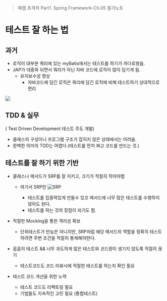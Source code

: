 > 패캠 초격차 Part1. Spring Framework-Ch.05 필기노트

# 테스트 잘 하는 법

## 과거
- 로직이 대부분 쿼리에 있는 myBatis에서는 테스트를 하기가 까다로웠음.
- JAP가 대중화 되면서 쿼리가 아닌 자바 코드에 로직이 많이 담기게 됨.
  - 유지보수성 향상
    - 자바코드에 담긴 로직은 쿼리에 담긴 로직에 비해 테스트하기 상대적으로 편리

  

![](https://images.velog.io/images/doobyeol/post/a1bd1fe4-8798-4c8d-bfdc-a0cb5801f916/image.png)
## TDD & 실무
( Test Driven Development 테스트 주도 개발)

- 클래스의 구성이나 프로그램 구조가 잡히지 않은 상태에서는 어려움.
- 완벽한 의미의 TDD는 어렵다.(테스트를 먼저 짜고 코드를 만드는 것.)

## 테스트를 잘 하기 위한 기반


- 클래스나 메서드가 SRP를 잘 지키고, 크기가 적절히 작아야함
  - 여기서 SRP란
  ![SRP](https://images.velog.io/images/doobyeol/post/a3fcde5c-24e9-496c-90c5-e282492aa5c2/image.png)

    - 테스트를 집중력있게 만들수 있꼬 메서드에 너무 많은 테스트를 수행하지 않아도 된다.
    - 테스트를 하는 것의 장점이 되기도 함.

- 적절한 Mocking을 통한 격리성 확보
    - 단위테스트가 만능은 아니지만, SRP처럼 해당 메서드의 역할을 정확히 테스트 하려면 주변 조건을 적절히 통제해야한다.
- 꼼꼼히 테스트 && 너무 과도하게 많은 테스트와 코드량이 생기지 않도록 적절히 끊기
    - 테스트코드도 코드 리뷰시에 적절한 테스트를 하는지 확인 필요
- 테스트 코드 개선을 위한 노력
    - 테스트 코드도 리팩토링 필요
    - 기법들도 지속적인 고민 필요 (통합테스트)


  
